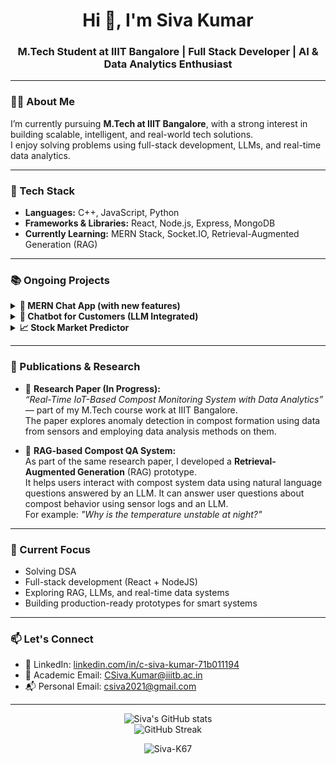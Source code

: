 <h1 align="center">Hi 👋, I'm Siva Kumar</h1>
<h3 align="center">M.Tech Student at IIIT Bangalore | Full Stack Developer | AI & Data Analytics Enthusiast</h3>

---

### 🧑‍💻 About Me

I’m currently pursuing **M.Tech at IIIT Bangalore**, with a strong interest in building scalable, intelligent, and real-world tech solutions.  
I enjoy solving problems using full-stack development, LLMs, and real-time data analytics.

---

### 🚀 Tech Stack

- **Languages:** C++, JavaScript, Python  
- **Frameworks & Libraries:** React, Node.js, Express, MongoDB  
- **Currently Learning:** MERN Stack, Socket.IO, Retrieval-Augmented Generation (RAG)

---

### 📚 Ongoing Projects

<details>
<summary><strong>💬 MERN Chat App (with new features)</strong></summary>

- **🔴 RED Notifications:**  
  Messages marked as urgent by the sender appear in **red** until opened, making them stand out from regular chats.

- **🧠 Group Chat Summarizer (LLM-powered):**  
  Uses a free LLM (e.g., **Mixtral via OpenRouter**) to summarize large group conversations.  
  Helps users decide if they should read the full chat or just the specific sections or skip the whole chat altogether.

</details>

<details>
<summary><strong>🤖 Chatbot for Customers (LLM Integrated)</strong></summary>

- A lightweight customer support chatbot powered by a free LLM like **Mixtral**.  
- Capable of answering common queries and guiding users through basic support flow.

</details>

<details>
<summary><strong>📈 Stock Market Predictor</strong></summary>

- LSTM-based model to forecast stock trends from historical time series data.  
- Implemented in Python using real datasets for training and validation.

</details>

---

### 📖 Publications & Research

- 📝 **Research Paper (In Progress):**  
  *“Real-Time IoT-Based Compost Monitoring System with Data Analytics”* — part of my M.Tech course work at IIIT Bangalore.  
  The paper explores anomaly detection in compost formation using data from sensors and employing data analysis methods on them.

- 🤖 **RAG-based Compost QA System:**  
  As part of the same research paper, I developed a **Retrieval-Augmented Generation** (RAG) prototype.  
  It helps users interact with compost system data using natural language questions answered by an LLM.  It can answer user questions about compost behavior using sensor logs and an LLM.  
  For example: *"Why is the temperature unstable at night?"*

---

### 🧠 Current Focus

- Solving DSA 
- Full-stack development (React + NodeJS)  
- Exploring RAG, LLMs, and real-time data systems  
- Building production-ready prototypes for smart systems

---

### 📫 Let's Connect

- 🔗 LinkedIn: [linkedin.com/in/c-siva-kumar-71b011194](https://www.linkedin.com/in/c-siva-kumar-71b011194/)  
- 📧 Academic Email: CSiva.Kumar@iiitb.ac.in  
- 📬 Personal Email: csiva2021@gmail.com

---

<!-- GitHub Stats Badges -->
<p align="center">
  <img src="https://github-readme-stats.vercel.app/api?username=Siva-K67&show_icons=true&theme=tokyonight" alt="Siva's GitHub stats" />
  <br />
  <img src="https://github-readme-streak-stats.herokuapp.com/?user=Siva-K67&theme=tokyonight" alt="GitHub Streak" />
</p>

<!-- Profile Visitor Badge -->
<p align="center">
  <img src="https://komarev.com/ghpvc/?username=Siva-K67&label=Profile%20views&color=0e75b6&style=flat" alt="Siva-K67" />
</p>
